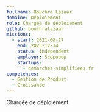 ```yaml
---
fullname: Bouchra Lazaar
domaine: Déploiement
role: Chargée de déploiement
github: bouchralazaar
missions:
  - start: 2021-08-27
    end: 2025-12-14
    status: independent
    employer: Scopopop
    startups:
      - demarches-simplifiees.fr
competences:
  - Gestion de Produit
  - Croissance
---
```

Chargée de déploiement
